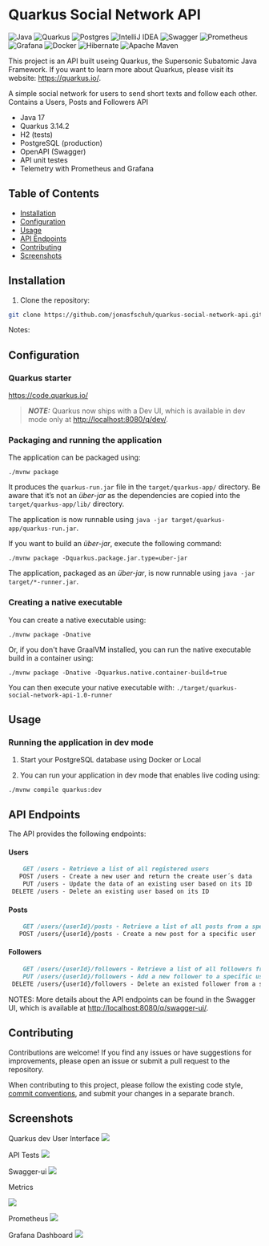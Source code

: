 # Quarkus Social Network API

![Java](https://img.shields.io/badge/java-%23ED8B00.svg?style=for-the-badge&logo=openjdk&logoColor=white)
![Quarkus](https://img.shields.io/badge/quarkus-%234794EB.svg?style=for-the-badge&logo=quarkus&logoColor=white)
![Postgres](https://img.shields.io/badge/postgres-%23316192.svg?style=for-the-badge&logo=postgresql&logoColor=white)
![IntelliJ IDEA](https://img.shields.io/badge/IntelliJIDEA-000000.svg?style=for-the-badge&logo=intellij-idea&logoColor=white)
![Swagger](https://img.shields.io/badge/-Swagger-%23Clojure?style=for-the-badge&logo=swagger&logoColor=white)
![Prometheus](https://img.shields.io/badge/Prometheus-E6522C?style=for-the-badge&logo=Prometheus&logoColor=white)
![Grafana](https://img.shields.io/badge/grafana-%23F46800.svg?style=for-the-badge&logo=grafana&logoColor=white)
![Docker](https://img.shields.io/badge/docker-%230db7ed.svg?style=for-the-badge&logo=docker&logoColor=white)
![Hibernate](https://img.shields.io/badge/Hibernate-59666C?style=for-the-badge&logo=Hibernate&logoColor=white)
![Apache Maven](https://img.shields.io/badge/Apache%20Maven-C71A36?style=for-the-badge&logo=Apache%20Maven&logoColor=white)

This project is an API built useing Quarkus, the Supersonic Subatomic Java Framework.
If you want to learn more about Quarkus, please visit its website: <https://quarkus.io/>.

A simple social network for users to send short texts and follow each other.
Contains a Users, Posts and Followers API

- Java 17
- Quarkus 3.14.2
- H2 (tests)
- PostgreSQL (production)
- OpenAPI (Swagger)
- API unit testes
- Telemetry with Prometheus and Grafana


## Table of Contents

- [Installation](#installation)
- [Configuration](#configuration)
- [Usage](#usage)
- [API Endpoints](#api-endpoints)
- [Contributing](#contributing)
- [Screenshots](#screenshots)

## Installation

1. Clone the repository:

```bash
git clone https://github.com/jonasfschuh/quarkus-social-network-api.git
```

Notes: 


## Configuration

### Quarkus starter
https://code.quarkus.io/

> **_NOTE:_**  Quarkus now ships with a Dev UI, which is available in dev mode only at <http://localhost:8080/q/dev/>.

### Packaging and running the application

The application can be packaged using:

```shell script
./mvnw package
```

It produces the `quarkus-run.jar` file in the `target/quarkus-app/` directory.
Be aware that it’s not an _über-jar_ as the dependencies are copied into the `target/quarkus-app/lib/` directory.

The application is now runnable using `java -jar target/quarkus-app/quarkus-run.jar`.

If you want to build an _über-jar_, execute the following command:

```shell script
./mvnw package -Dquarkus.package.jar.type=uber-jar
```

The application, packaged as an _über-jar_, is now runnable using `java -jar target/*-runner.jar`.

### Creating a native executable

You can create a native executable using:

```shell script
./mvnw package -Dnative
```

Or, if you don't have GraalVM installed, you can run the native executable build in a container using:

```shell script
./mvnw package -Dnative -Dquarkus.native.container-build=true
```

You can then execute your native executable with: `./target/quarkus-social-network-api-1.0-runner`

## Usage

### Running the application in dev mode

1. Start your PostgreSQL database using Docker or Local

2. You can run your application in dev mode that enables live coding using:

```shell script
./mvnw compile quarkus:dev
```

## API Endpoints

The API provides the following endpoints:

#### Users
```markdown
    GET /users - Retrieve a list of all registered users 
   POST /users - Create a new user and return the create user´s data
    PUT /users - Update the data of an existing user based on its ID
 DELETE /users - Delete an existing user based on its ID
```
#### Posts
```markdown
    GET /users/{userId}/posts - Retrieve a list of all posts from a specific user
   POST /users/{userId}/posts - Create a new post for a specific user
```

#### Followers
```markdown
    GET /users/{userId}/followers - Retrieve a list of all followers from a specific user
    PUT /users/{userId}/followers - Add a new follower to a specific user
 DELETE /users/{userId}/followers - Delete an existed follower from a specific user 
```

NOTES:
More details about the API endpoints can be found in the Swagger UI, which is available at <http://localhost:8080/q/swagger-ui/>.


## Contributing

Contributions are welcome! If you find any issues or have suggestions for improvements, please open an issue or submit a pull request to the repository.

When contributing to this project, please follow the existing code style, [commit conventions](https://www.conventionalcommits.org/en/v1.0.0/), and submit your changes in a separate branch.

## Screenshots

Quarkus dev User Interface
![](https://github.com/jonasfschuh/quarkus-social-network-api/blob/master/docs/img/dev-ui.gif?raw=true&sanitize=true)

API Tests
![](https://github.com/jonasfschuh/quarkus-social-network-api/blob/master/docs/img/api_tests.gif?raw=true&sanitize=true)

Swagger-ui
![](https://github.com/jonasfschuh/quarkus-social-network-api/blob/master/docs/img/swagger-ui.gif?raw=true&sanitize=true)

Metrics

![](https://github.com/jonasfschuh/quarkus-social-network-api/blob/master/docs/img/metrics.gif?raw=true&sanitize=true)

Prometheus
![](https://github.com/jonasfschuh/quarkus-social-network-api/blob/master/docs/img/metrics_prometheus.gif?raw=true&sanitize=true)

Grafana Dashboard
![](https://github.com/jonasfschuh/quarkus-social-network-api/blob/master/docs/img/metrics_grafana.gif?raw=true&sanitize=true)
